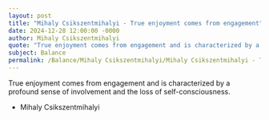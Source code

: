 ```yaml
---
layout: post
title: "Mihaly Csikszentmihalyi - True enjoyment comes from engagement"
date: 2024-12-28 12:00:00 -0000
author: Mihaly Csikszentmihalyi
quote: "True enjoyment comes from engagement and is characterized by a profound sense of involvement and the loss of self-consciousness."
subject: Balance
permalink: /Balance/Mihaly Csikszentmihalyi/Mihaly Csikszentmihalyi - True enjoyment comes from engagement
---
```


True enjoyment comes from engagement and is characterized by a profound sense of involvement and the loss of self-consciousness.

- Mihaly Csikszentmihalyi
